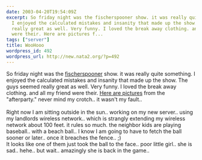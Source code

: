```yaml
---
date: 2003-04-20T19:54:09Z
excerpt: So friday night was the fischerspooner show. it was really quite something.
  I enjoyed the calculated mistakes and insanity that made up the show. The guys seemed
  really great as well. Very funny. I loved the break away clothing. and all my friend
  were their. Here are pictures f...
tags: ["server"]
title: WooHooo
wordpress_id: 492
wordpress_url: http://new.nata2.org/?p=492
---
```


So friday night was the <a href="http://www.fischerspooner">fischerspooner</a> show. it was really quite something. I enjoyed the calculated mistakes and insanity that made up the show. The guys seemed really great as well. Very funny. I loved the break away clothing. and all my friend were their. <a href="https://web.archive.org/web/20030814003134/http://www.nata2.info//?path=pictures/parties/fischerspooner_afterparty">Here are pictures</a> from the "afterparty." never mind my crotch.. it wasn't my fault..<br/><br/>Right now I am sitting outside in the sun.. working on my new server.. using my landlords wireless network.. which is strangly extending my wireless network about 100 feet. it rules so much. the neighbor kids are playing baseball.. with a beach ball.. I know I am going to have to fetch the ball sooner or later.. once it breaches the fence.. ;)<Br>It looks like one of them just took the ball to the face.. poor little girl.. she is sad.. hehe.. but wait.. amazingly she is back in the game.. 
